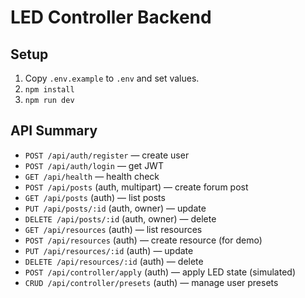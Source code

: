 # LED Controller Backend

## Setup
1. Copy `.env.example` to `.env` and set values.
2. `npm install`
3. `npm run dev`

## API Summary
- `POST /api/auth/register` — create user
- `POST /api/auth/login` — get JWT
- `GET /api/health` — health check
- `POST /api/posts` (auth, multipart) — create forum post
- `GET /api/posts` (auth) — list posts
- `PUT /api/posts/:id` (auth, owner) — update
- `DELETE /api/posts/:id` (auth, owner) — delete
- `GET /api/resources` (auth) — list resources
- `POST /api/resources` (auth) — create resource (for demo)
- `PUT /api/resources/:id` (auth) — update
- `DELETE /api/resources/:id` (auth) — delete
- `POST /api/controller/apply` (auth) — apply LED state (simulated)
- `CRUD /api/controller/presets` (auth) — manage user presets
